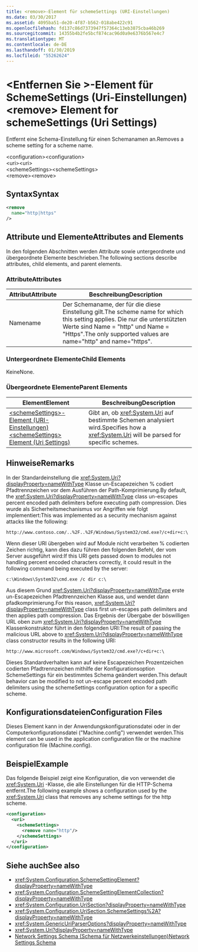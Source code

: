 ```yaml
---
title: <remove>-Element für schemeSettings (URI-Einstellungen)
ms.date: 03/30/2017
ms.assetid: 4095ba51-de20-4f87-b562-018abe422c91
ms.openlocfilehash: fd137c86d7373947f57364c13eb3875cba46b269
ms.sourcegitcommit: 14355b4b2fe5bcf874cac96d0a9e6376b567e4c7
ms.translationtype: MT
ms.contentlocale: de-DE
ms.lasthandoff: 01/30/2019
ms.locfileid: "55262624"
---
```

# <a name="remove-element-for-schemesettings-uri-settings"></a><span data-ttu-id="c1303-102">\<Entfernen Sie >-Element für SchemeSettings (Uri-Einstellungen)</span><span class="sxs-lookup"><span data-stu-id="c1303-102">\<remove> Element for schemeSettings (Uri Settings)</span></span>
<span data-ttu-id="c1303-103">Entfernt eine Schema-Einstellung für einen Schemanamen an.</span><span class="sxs-lookup"><span data-stu-id="c1303-103">Removes a scheme setting for a scheme name.</span></span>  
  
 <span data-ttu-id="c1303-104">\<configuration></span><span class="sxs-lookup"><span data-stu-id="c1303-104">\<configuration></span></span>  
<span data-ttu-id="c1303-105">\<uri></span><span class="sxs-lookup"><span data-stu-id="c1303-105">\<uri></span></span>  
<span data-ttu-id="c1303-106">\<schemeSettings></span><span class="sxs-lookup"><span data-stu-id="c1303-106">\<schemeSettings></span></span>  
<span data-ttu-id="c1303-107">\<remove></span><span class="sxs-lookup"><span data-stu-id="c1303-107">\<remove></span></span>  
  
## <a name="syntax"></a><span data-ttu-id="c1303-108">Syntax</span><span class="sxs-lookup"><span data-stu-id="c1303-108">Syntax</span></span>  
  
```xml  
<remove
  name="http|https"
/>
```  
  
## <a name="attributes-and-elements"></a><span data-ttu-id="c1303-109">Attribute und Elemente</span><span class="sxs-lookup"><span data-stu-id="c1303-109">Attributes and Elements</span></span>  
 <span data-ttu-id="c1303-110">In den folgenden Abschnitten werden Attribute sowie untergeordnete und übergeordnete Elemente beschrieben.</span><span class="sxs-lookup"><span data-stu-id="c1303-110">The following sections describe attributes, child elements, and parent elements.</span></span>  
  
### <a name="attributes"></a><span data-ttu-id="c1303-111">Attribute</span><span class="sxs-lookup"><span data-stu-id="c1303-111">Attributes</span></span>  
  
|<span data-ttu-id="c1303-112">Attribut</span><span class="sxs-lookup"><span data-stu-id="c1303-112">Attribute</span></span>|<span data-ttu-id="c1303-113">Beschreibung</span><span class="sxs-lookup"><span data-stu-id="c1303-113">Description</span></span>|  
|---------------|-----------------|  
|<span data-ttu-id="c1303-114">Name</span><span class="sxs-lookup"><span data-stu-id="c1303-114">name</span></span>|<span data-ttu-id="c1303-115">Der Schemaname, der für die diese Einstellung gilt.</span><span class="sxs-lookup"><span data-stu-id="c1303-115">The scheme name for which this setting applies.</span></span> <span data-ttu-id="c1303-116">Die nur die unterstützten Werte sind Name = "http" und Name = "Https".</span><span class="sxs-lookup"><span data-stu-id="c1303-116">The only supported values are name="http" and name="https".</span></span>|  
  
### <a name="child-elements"></a><span data-ttu-id="c1303-117">Untergeordnete Elemente</span><span class="sxs-lookup"><span data-stu-id="c1303-117">Child Elements</span></span>  
 <span data-ttu-id="c1303-118">Keine</span><span class="sxs-lookup"><span data-stu-id="c1303-118">None.</span></span>  
  
### <a name="parent-elements"></a><span data-ttu-id="c1303-119">Übergeordnete Elemente</span><span class="sxs-lookup"><span data-stu-id="c1303-119">Parent Elements</span></span>  
  
|<span data-ttu-id="c1303-120">Element</span><span class="sxs-lookup"><span data-stu-id="c1303-120">Element</span></span>|<span data-ttu-id="c1303-121">Beschreibung</span><span class="sxs-lookup"><span data-stu-id="c1303-121">Description</span></span>|  
|-------------|-----------------|  
|[<span data-ttu-id="c1303-122">\<schemeSettings>-Element (URI-Einstellungen)</span><span class="sxs-lookup"><span data-stu-id="c1303-122">\<schemeSettings> Element (Uri Settings)</span></span>](../../../../../docs/framework/configure-apps/file-schema/network/schemesettings-element-uri-settings.md)|<span data-ttu-id="c1303-123">Gibt an, ob <xref:System.Uri> auf bestimmte Schemen analysiert wird.</span><span class="sxs-lookup"><span data-stu-id="c1303-123">Specifies how a <xref:System.Uri> will be parsed for specific schemes.</span></span>|  
  
## <a name="remarks"></a><span data-ttu-id="c1303-124">Hinweise</span><span class="sxs-lookup"><span data-stu-id="c1303-124">Remarks</span></span>  
 <span data-ttu-id="c1303-125">In der Standardeinstellung die <xref:System.Uri?displayProperty=nameWithType> Klasse un-Escapezeichen % codiert Pfadtrennzeichen vor dem Ausführen der Path-Komprimierung.</span><span class="sxs-lookup"><span data-stu-id="c1303-125">By default, the <xref:System.Uri?displayProperty=nameWithType> class un-escapes percent encoded path delimiters before executing path compression.</span></span> <span data-ttu-id="c1303-126">Dies wurde als Sicherheitsmechanismus vor Angriffen wie folgt implementiert:</span><span class="sxs-lookup"><span data-stu-id="c1303-126">This was implemented as a security mechanism against attacks like the following:</span></span>  
  
 `http://www.contoso.com/..%2F..%2F/Windows/System32/cmd.exe?/c+dir+c:\`  
  
 <span data-ttu-id="c1303-127">Wenn dieser URI übergeben wird auf Module nicht verarbeiten % codierten Zeichen richtig, kann dies dazu führen den folgenden Befehl, der vom Server ausgeführt wird:</span><span class="sxs-lookup"><span data-stu-id="c1303-127">If this URI gets passed down to modules not handling percent encoded characters correctly, it could result in the following command being executed by the server:</span></span>  
  
 `c:\Windows\System32\cmd.exe /c dir c:\`  
  
 <span data-ttu-id="c1303-128">Aus diesem Grund <xref:System.Uri?displayProperty=nameWithType> erste un-Escapezeichen Pfadtrennzeichen Klasse aus, und wendet dann pfadkomprimierung.</span><span class="sxs-lookup"><span data-stu-id="c1303-128">For this reason, <xref:System.Uri?displayProperty=nameWithType> class first un-escapes path delimiters and then applies path compression.</span></span> <span data-ttu-id="c1303-129">Das Ergebnis der Übergabe der böswilligen URL oben zum <xref:System.Uri?displayProperty=nameWithType> Klassenkonstruktor führt in den folgenden URI:</span><span class="sxs-lookup"><span data-stu-id="c1303-129">The result of passing the malicious URL above to <xref:System.Uri?displayProperty=nameWithType> class constructor results in the following URI:</span></span>  
  
 `http://www.microsoft.com/Windows/System32/cmd.exe?/c+dir+c:\`  
  
 <span data-ttu-id="c1303-130">Dieses Standardverhalten kann auf keine Escapezeichen Prozentzeichen codierten Pfadtrennzeichen mithilfe der Konfigurationsoption SchemeSettings für ein bestimmtes Schema geändert werden.</span><span class="sxs-lookup"><span data-stu-id="c1303-130">This default behavior can be modified to not un-escape percent encoded path delimiters using the schemeSettings configuration option for a specific scheme.</span></span>  
  
## <a name="configuration-files"></a><span data-ttu-id="c1303-131">Konfigurationsdateien</span><span class="sxs-lookup"><span data-stu-id="c1303-131">Configuration Files</span></span>  
 <span data-ttu-id="c1303-132">Dieses Element kann in der Anwendungskonfigurationsdatei oder in der Computerkonfigurationsdatei ("Machine.config") verwendet werden.</span><span class="sxs-lookup"><span data-stu-id="c1303-132">This element can be used in the application configuration file or the machine configuration file (Machine.config).</span></span>  
  
## <a name="example"></a><span data-ttu-id="c1303-133">Beispiel</span><span class="sxs-lookup"><span data-stu-id="c1303-133">Example</span></span>  
 <span data-ttu-id="c1303-134">Das folgende Beispiel zeigt eine Konfiguration, die von verwendet die <xref:System.Uri> -Klasse, die alle Einstellungen für die HTTP-Schema entfernt.</span><span class="sxs-lookup"><span data-stu-id="c1303-134">The following example shows a configuration used by the <xref:System.Uri> class that removes any scheme settings for the http scheme.</span></span>  
  
```xml  
<configuration>  
  <uri>  
    <schemeSettings>  
      <remove name="http"/>  
    </schemeSettings>  
  </uri>  
</configuration>  
```  
  
## <a name="see-also"></a><span data-ttu-id="c1303-135">Siehe auch</span><span class="sxs-lookup"><span data-stu-id="c1303-135">See also</span></span>
- <xref:System.Configuration.SchemeSettingElement?displayProperty=nameWithType>
- <xref:System.Configuration.SchemeSettingElementCollection?displayProperty=nameWithType>
- <xref:System.Configuration.UriSection?displayProperty=nameWithType>
- <xref:System.Configuration.UriSection.SchemeSettings%2A?displayProperty=nameWithType>
- <xref:System.GenericUriParserOptions?displayProperty=nameWithType>
- <xref:System.Uri?displayProperty=nameWithType>
- [<span data-ttu-id="c1303-136">Network Settings Schema (Schema für Netzwerkeinstellungen)</span><span class="sxs-lookup"><span data-stu-id="c1303-136">Network Settings Schema</span></span>](../../../../../docs/framework/configure-apps/file-schema/network/index.md)
